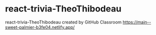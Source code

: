 # react-trivia-TheoThibodeau
react-trivia-TheoThibodeau created by GitHub Classroom
https://main--sweet-palmier-b3fe04.netlify.app/
